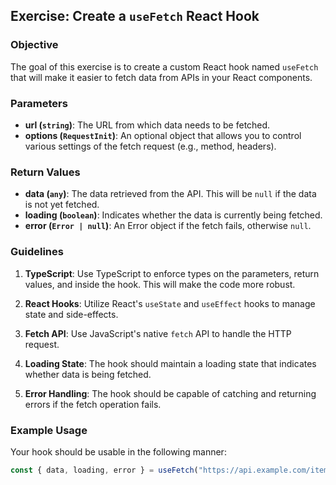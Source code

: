 ## Exercise: Create a `useFetch` React Hook

### Objective
The goal of this exercise is to create a custom React hook named `useFetch` that will make it easier to fetch data from APIs in your React components.

### Parameters

- **url (`string`)**: The URL from which data needs to be fetched.
- **options (`RequestInit`)**: An optional object that allows you to control various settings of the fetch request (e.g., method, headers).

### Return Values

- **data (`any`)**: The data retrieved from the API. This will be `null` if the data is not yet fetched.
- **loading (`boolean`)**: Indicates whether the data is currently being fetched.
- **error (`Error | null`)**: An Error object if the fetch fails, otherwise `null`.

### Guidelines

1. **TypeScript**: Use TypeScript to enforce types on the parameters, return values, and inside the hook. This will make the code more robust.
  
2. **React Hooks**: Utilize React's `useState` and `useEffect` hooks to manage state and side-effects.
  
3. **Fetch API**: Use JavaScript's native `fetch` API to handle the HTTP request.

4. **Loading State**: The hook should maintain a loading state that indicates whether data is being fetched.

5. **Error Handling**: The hook should be capable of catching and returning errors if the fetch operation fails.

### Example Usage

Your hook should be usable in the following manner:

```typescript
const { data, loading, error } = useFetch("https://api.example.com/items");
```